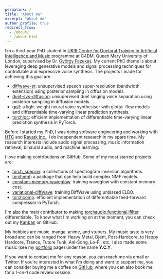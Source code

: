```yaml
---
permalink: /
title: "About me"
excerpt: "About me"
author_profile: true
redirect_from: 
  - /about/
  - /about.html
---
```


I’m a third-year PhD student in [UKRI Centre for Doctoral Training in Artificial Intelligence and Music](https://www.aim.qmul.ac.uk/) programme at C4DM, Queen Mary University of London, supervised by Dr. [György Fazekas](http://www.eecs.qmul.ac.uk/~gyorgyf/).
My current PhD theme is about leveraging deep generative models and signal processing techniques for controllable and expressive voice synthesis.
The projects I made for achieving this goal are:

- [diffwave-sr](https://iamycy.github.io/diffwave-sr/): unsupervised speech super-resolution (bandwidth extension) using posterior sampling in diffusion models.
- [duet-svs-diffusion](https://github.com/iamycy/duet-svs-diffusion): unsupervised duet singing voice separation using posterior sampling in diffusion models.
- [golf](https://iamycy.github.io/golf2-demo/): a light-weight neural voice synthesiser with glottal-flow models and differentiable time-varying linear prediction synthesis.
- [torchlpc](https://github.com/DiffAPF/torchlpc): efficient implementation of differentiable time-varying linear prediction synthesis in PyTorch.

Before I started my PhD, I was doing software engineering and working with [HTC](https://www.htc.com/) and [Rayark Inc.](https://www.rayark.com/).
I do independent research in my spare time.
My research interests include audio signal processing, music information retrieval, binaural audio, and machine learning.

I love making contributions on GitHub. Some of my most starred projects are:

- [torch_specinv](https://spectrogram-inversion.readthedocs.io/): a collections of spectrogram inversion algorithms.
- [torchnmf](https://pytorch-nmf.readthedocs.io/): a package that can help build complex NMF models.
- [constant-memory-waveglow](https://zenodo.org/record/4353123): training waveglow with constant memory cost.
- [variational-diffwave](https://github.com/yoyololicon/variational-diffwave): training DiffWave using unbiased ELBO.
- [torchcomp](https://github.com/DiffAPF/torchcomp): efficient implementation of differentiable feed-forward compressor in PyTorch.

I'm also the main contributor to making [torchaudio.functional.lfilter](https://pytorch.org/audio/stable/functional.html#lfilter) differentiable.
To know what I'm working on at the moment, you can check out my [Kanban](https://github.com/users/yoyololicon/projects/3/) on GitHub.

My hobbies are music, manga, anime, and vtubers. My music taste is very broad and can be ranged from Heavy Metal, Djent, Post-Hardcore, to Happy Hardcore, Trance, Future Funk, Ani-Song, Lo-Fi, etc. I also made some music (see my [portfolio](/music/) page) under the name **Y.C.Y**.


If you want to contact me for any reason, you can reach me via email or Twitter.
If you're interested in what I'm doing and want to support me, you can consider buying me a coffee on [GitHub](https://github.com/sponsors/yoyololicon), where you can also book me for a 1-on-1 code review session.




